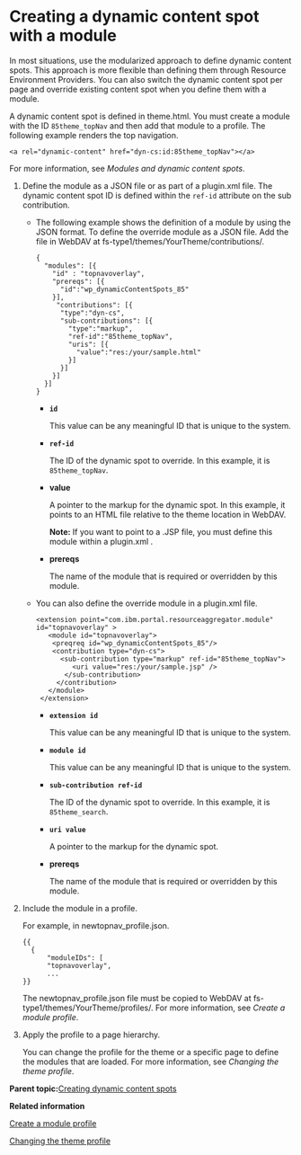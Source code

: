 # Creating a dynamic content spot with a module

In most situations, use the modularized approach to define dynamic content spots. This approach is more flexible than defining them through Resource Environment Providers. You can also switch the dynamic content spot per page and override existing content spot when you define them with a module.

A dynamic content spot is defined in theme.html. You must create a module with the ID `85theme_topNav` and then add that module to a profile. The following example renders the top navigation.

```
<a rel="dynamic-content" href="dyn-cs:id:85theme_topNav"></a>
```

For more information, see *Modules and dynamic content spots*.

1.  Define the module as a JSON file or as part of a plugin.xml file. The dynamic content spot ID is defined within the `ref-id` attribute on the sub contribution.

    -   The following example shows the definition of a module by using the JSON format. To define the override module as a JSON file. Add the file in WebDAV at fs-type1/themes/YourTheme/contributions/.

        ```
        { 
          "modules": [{   
            "id" : "topnavoverlay",
            "prereqs": [{    
              "id":"wp_dynamicContentSpots_85"  
            }],   
             "contributions": [{     
              "type":"dyn-cs",    
              "sub-contributions": [{       
                "type":"markup",       
                "ref-id":"85theme_topNav",       
                "uris": [{         
                  "value":"res:/your/sample.html"       
                }]     
              }]   
            }]
          }] 
        }
        ```

        -   **`id`**

            This value can be any meaningful ID that is unique to the system.

        -   **`ref-id`**

            The ID of the dynamic spot to override. In this example, it is `85theme_topNav`.

        -   **value**

            A pointer to the markup for the dynamic spot. In this example, it points to an HTML file relative to the theme location in WebDAV.

            **Note:** If you want to point to a .JSP file, you must define this module within a plugin.xml .

        -   **prereqs**

            The name of the module that is required or overridden by this module.

    -   You can also define the override module in a plugin.xml file.

        ```
        <extension point="com.ibm.portal.resourceaggregator.module" id="topnavoverlay" >
           <module id="topnavoverlay">
            <preqreq id="wp_dynamicContentSpots_85"/>
            <contribution type="dyn-cs">
              <sub-contribution type="markup" ref-id="85theme_topNav">
                 <uri value="res:/your/sample.jsp" />
               </sub-contribution>
             </contribution>
           </module>
         </extension>
        ```

        -   **`extension id`**

            This value can be any meaningful ID that is unique to the system.

        -   **`module id`**

            This value can be any meaningful ID that is unique to the system.

        -   **`sub-contribution ref-id`**

            The ID of the dynamic spot to override. In this example, it is `85theme_search`.

        -   **`uri value`**

            A pointer to the markup for the dynamic spot.

        -   **prereqs**

            The name of the module that is required or overridden by this module.

2.  Include the module in a profile.

    For example, in newtopnav\_profile.json.

    ```
    {{
      {
    	  "moduleIDs": [
    	  "topnavoverlay",
    	  ...
    }}
    
    ```

    The newtopnav\_profile.json file must be copied to WebDAV at fs-type1/themes/YourTheme/profiles/. For more information, see *Create a module profile*.

3.  Apply the profile to a page hierarchy.

    You can change the profile for the theme or a specific page to define the modules that are loaded. For more information, see *Changing the theme profile*.


**Parent topic:**[Creating dynamic content spots](../dev-theme/themeopt_cust_creat_dyn_con_spot_parent.md)

**Related information**  


[Create a module profile](../dev-theme/themeopt_update_modprof.md)

[Changing the theme profile](../dev-theme/themeopt_cust_changepro.md)

